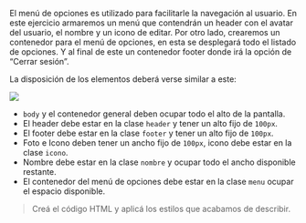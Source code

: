 El menú de opciones es utilizado para facilitarle la navegación al usuario. En este ejercicio armaremos un menú que contendrán un header con el avatar del usuario, el nombre y un icono de editar. Por otro lado, crearemos un contenedor para el menú de opciones, en esta se desplegará todo el listado de opciones. Y al final de este un contenedor footer donde irá la opción de “Cerrar sesión”.

La disposición de los elementos deberá verse similar a este:

![](https://i.ibb.co/y89xx8K/Screen-Shot-2020-08-28-at-17-40-59.png)

- `body` y el contenedor general deben ocupar todo el alto de la pantalla.
- El header debe estar en la clase `header` y tener un alto fijo de `100px`. 
- El footer debe estar en la clase `footer` y tener un alto fijo de `100px`. 
- Foto e Icono deben tener un ancho fijo de `100px`, icono debe estar en la clase `icono`.
- Nombre debe estar en la clase `nombre` y ocupar todo el ancho disponible restante.
- El contenedor del menú de opciones debe estar en la clase `menu` ocupar el espacio disponible.

> Creá el código HTML y aplicá los estilos que acabamos de describir.